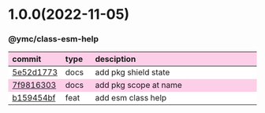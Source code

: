 
<style>
table{display:table;width:100%;}
table th:nth-of-type(1),table th:nth-of-type(2){width:12%;}
tr:nth-child(2n){background-color:#fdcee8;}
tr:nth-child(2n-1){background-color:white;}
th{background-color:#fdcee8;}
</style>


<a name="1.0.0"></a>
# 1.0.0(2022-11-05)
### @ymc/class-esm-help

<div align="center" style="margin-left: auto;margin-right: auto;background:white;">

commit|type|desciption
:----|:----|:----
[5e52d1773](https://github.com/ymc-github/js-idea/commit/c5e52d1773159b3252278bb29071fd7bba76a037)|docs|add pkg shield state
[7f9816303](https://github.com/ymc-github/js-idea/commit/17f9816303affed7df6cf9d56cf31f4ee2c7cbd5)|docs|add pkg scope at name
[b159454bf](https://github.com/ymc-github/js-idea/commit/db159454bf5975d02e515c45ee6763aeeb96f92e)|feat|add esm class help

</div>